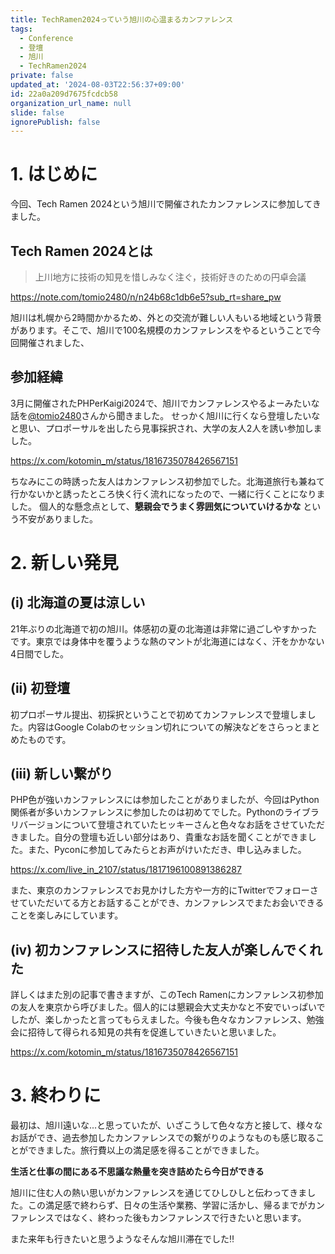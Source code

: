 ```yaml
---
title: TechRamen2024っていう旭川の心温まるカンファレンス
tags:
  - Conference
  - 登壇
  - 旭川
  - TechRamen2024
private: false
updated_at: '2024-08-03T22:56:37+09:00'
id: 22a0a209d7675fcdcb58
organization_url_name: null
slide: false
ignorePublish: false
---
```

# 1. はじめに
今回、Tech Ramen 2024という旭川で開催されたカンファレンスに参加してきました。
## Tech Ramen 2024とは
> 上川地方に技術の知見を惜しみなく注ぐ，技術好きのための円卓会議

https://note.com/tomio2480/n/n24b68c1db6e5?sub_rt=share_pw

旭川は札幌から2時間かかるため、外との交流が難しい人もいる地域という背景があります。そこで、旭川で100名規模のカンファレンスをやるということで今回開催されました、
## 参加経緯
3月に開催されたPHPerKaigi2024で、旭川でカンファレンスやるよーみたいな話を[@tomio2480](https://twitter.com/tomio2480)さんから聞きました。
せっかく旭川に行くなら登壇したいなと思い、プロポーサルを出したら見事採択され、大学の友人2人を誘い参加しました。

https://x.com/kotomin_m/status/1816735078426567151

ちなみにこの時誘った友人はカンファレンス初参加でした。北海道旅行も兼ねて行かないかと誘ったところ快く行く流れになったので、一緒に行くことになりました。
個人的な懸念点として、**懇親会でうまく雰囲気についていけるかな** という不安がありました。

# 2. 新しい発見
## (i) 北海道の夏は涼しい
  21年ぶりの北海道で初の旭川。体感初の夏の北海道は非常に過ごしやすかったです。東京では身体中を覆うような熱のマントが北海道にはなく、汗をかかない4日間でした。
## (ii) 初登壇
  初プロポーサル提出、初採択ということで初めてカンファレンスで登壇しました。内容はGoogle Colabのセッション切れについての解決などをさらっとまとめたものです。
## (iii) 新しい繋がり
  PHP色が強いカンファレンスには参加したことがありましたが、今回はPython関係者が多いカンファレンスに参加したのは初めてでした。Pythonのライブラリバージョンについて登壇されていたヒッキーさんと色々なお話をさせていただきました。自分の登壇も近しい部分はあり、貴重なお話を聞くことができました。また、Pyconに参加してみたらとお声がけいただき、申し込みました。

https://x.com/live_in_2107/status/1817196100891386287

  また、東京のカンファレンスでお見かけした方や一方的にTwitterでフォローさせていただいてる方とお話することができ、カンファレンスでまたお会いできることを楽しみにしています。
## (iv) 初カンファレンスに招待した友人が楽しんでくれた
  詳しくはまた別の記事で書きますが、このTech Ramenにカンファレンス初参加の友人を東京から呼びました。個人的には懇親会大丈夫かなと不安でいっぱいでしたが、楽しかったと言ってもらえました。今後も色々なカンファレンス、勉強会に招待して得られる知見の共有を促進していきたいと思いました。

  https://x.com/kotomin_m/status/1816735078426567151

# 3. 終わりに
最初は、旭川遠いな...と思っていたが、いざこうして色々な方と接して、様々なお話ができ、過去参加したカンファレンスでの繋がりのようなものも感じ取ることができました。旅行費以上の満足感を得ることができました。

**生活と仕事の間にある不思議な熱量を突き詰めたら今日ができる**

旭川に住む人の熱い思いがカンファレンスを通じてひしひしと伝わってきました。この満足感で終わらず、日々の生活や業務、学習に活かし、帰るまでがカンファレンスではなく、終わった後もカンファレンスで行きたいと思います。

また来年も行きたいと思うようなそんな旭川滞在でした‼︎

